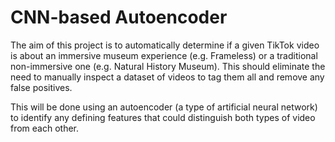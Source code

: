 # CNN-based Autoencoder

The aim of this project is to automatically determine if a given TikTok video is about an immersive museum experience (e.g. Frameless) or a traditional non-immersive one (e.g. Natural History Museum). This should eliminate the need to manually inspect a dataset of videos to tag them all and remove any false positives.

This will be done using an autoencoder (a type of artificial neural network) to identify any defining features that could distinguish both types of video from each other.
